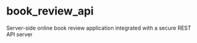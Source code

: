 # book_review_api
Server-side online book review application  integrated with a secure REST API server
